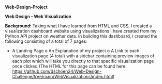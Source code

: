 **Web-Design-Project**

**Web Design – Web Visualization**

**Background:**
Taking what I have learned from HTML and CSS, I created a visualization dashboard website using visualizations I have created from my Python API project on weather data.
In building this dashboard, I created the following consisting of a total of 7 pages:

-	A Landing Page
o	An Explanation of my project
o	A Link to each visualization page (4 total) with a sidebar containing preview images of each plot which will take you directly to that specific visualization page once clicked
(The HTML for this page can be found here: https://github.com/dschoen24/Web-Design-Challenge/tree/main/WebVisualizations/index.html)


